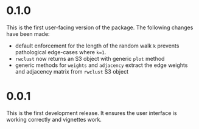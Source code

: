 # 0.1.0

This is the first user-facing version of the package. The following changes have been made:
* default enforcement for the length of the random walk `k` prevents pathological edge-cases where `k=1`. 
* `rwclust` now returns an S3 object with generic `plot` method
* generic methods for `weights` and `adjacency` extract the edge weights and adjacency matrix from `rwclust` S3 object

# 0.0.1

This is the first development release. It ensures the user interface is working correctly and vignettes work. 